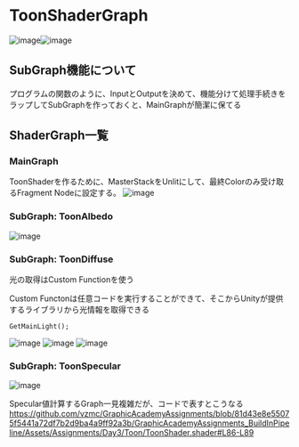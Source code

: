 # ToonShaderGraph
![image](https://user-images.githubusercontent.com/6869650/159939012-de43a07a-1550-4fb3-bfc5-9234673ef4d6.png)![image](https://user-images.githubusercontent.com/6869650/160114317-4dfb7712-9138-4150-a5e3-d1f33d7cd689.png)


## SubGraph機能について
プログラムの関数のように、InputとOutputを決めて、機能分けて処理手続きをラップしてSubGraphを作っておくと、MainGraphが簡潔に保てる

## ShaderGraph一覧
### MainGraph
ToonShaderを作るために、MasterStackをUnlitにして、最終Colorのみ受け取るFragment Nodeに設定する。
![image](https://user-images.githubusercontent.com/6869650/159939329-00bcf561-946a-457f-96bc-3431bc14190c.png)


### SubGraph: ToonAlbedo
![image](https://user-images.githubusercontent.com/6869650/159939458-caee3a70-d846-4753-8e4d-2a8a6632994e.png)

### SubGraph: ToonDiffuse
光の取得はCustom Functionを使う

Custom Functonは任意コードを実行することができて、そこからUnityが提供するライブラリから光情報を取得できる
```
GetMainLight();
```
![image](https://user-images.githubusercontent.com/6869650/160115625-e94a704f-0223-4310-bca2-79c9e8a69762.png)
![image](https://user-images.githubusercontent.com/6869650/160115648-8f67fd5c-ea83-43b4-9b02-db804753ceb6.png)
![image](https://user-images.githubusercontent.com/6869650/159939632-f8d0c038-43ed-45ce-9fe5-4a76dba9d8fb.png)

### SubGraph: ToonSpecular
![image](https://user-images.githubusercontent.com/6869650/159939819-26a179ff-99ec-4c41-be8a-082deadeb116.png)

Specular値計算するGraph一見複雑だが、コードで表すとこうなる
https://github.com/vzmc/GraphicAcademyAssignments/blob/81d43e8e55075f5441a72df7b2d9ba4a9ff92a3b/GraphicAcademyAssignments_BuildInPipeline/Assets/Assignments/Day3/Toon/ToonShader.shader#L86-L89
